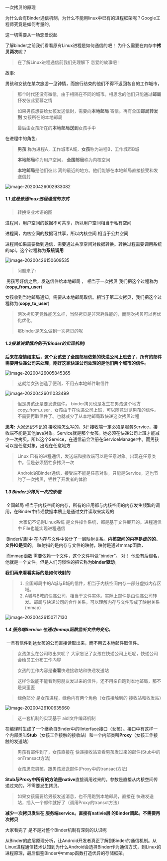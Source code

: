 一次拷贝的原理







 

为什么会有Binder通信机制，为什么不能用linux中已有的进程框架呢？Google工程师究竟是如何考量的，

这一切需要从一场恋爱说起



了解binder之前我们看看原有Linux进程是如何通信的吧！ 为什么需要在内存中**拷贝两次**呢？

> 在了解Linux进程通信前我们先理解下 恋爱的故事吧！

故事:

男孩和女孩在某次旅游一见钟情，而旅行结束的他们不得不返回各自的工作城市，

> 那个时代还没有微信，由于相隔在不同的城市。相思念的他们只能通过**邮局**抒发彼此爱慕之情
>
> 如果男孩想要给女孩发送信封，需要向**本地邮局** 寄信。再有全国**邮局转发到** 女孩所在的本地邮局
>
> 最后由女孩所在的**本地邮局送到**女孩手中

在进程中的角色:

> **男孩** 称为进程A，工作城市A城，**女孩**称为进程B，工作城市B城
>
> **本地邮局**称为用户空间， **全国邮局**称为内核空间
>
> **本地邮局**是他们彼此 离的最近的地方。他们能够在本地邮局直接接受和发送信封 



![image-20200426002933082](img/1.png)

##### **1.1 这是普通linux进程通信的方式**

> 转换专业术语的图

进程间，用户空间的数据不可共享，所以用户空间相当于私有空间

进程间，内核空间的数据可共享，所以内核空间 相当于公共空间

进程间如果需要做到通信，需要通过共享空间对数据转换。转换过程需要调用系统的api，这个过程称为**系统调用**

![image-20200426150609535](img/2.png)

> 问题来了:

​		男孩写好信之后，发送信件给本地邮局 ，  相当于一次拷贝 我们把这个过程称为(**copy_from_user**)

女孩收到当地邮局通知，需要从本地邮局取信。相当于第二次拷贝，我们把这个过程称为(**copy_to_user**)



> 两次拷贝究竟性能怎么样，当然拷贝是非常耗性能的，而两次拷贝可以再优化优化。
>
> 那binder是怎么做到一次拷贝的呢

##### 1.2接着讲爱情的例子(Binder的实现机制)

**后来在疫情结束后，这个女孩去了全国邮局依赖的快递公司上班去了，所有的邮件需要用快递公司来处理，刚好这家快递公司处理的是他们两个城市的信件。**

![image-20200426005845365](img/4.png)

> 这就给女孩创造了便利，不用去本地邮件取信件

![image-20200426011033499](img/5.png)

> 但是男孩还是要发送信件。 binder拷贝也是发生在男孩这个地方copy_from_user，女孩由于在快递公司上班，可以随意浏览男孩的信件。不需要再取信件了。也就减少了从本地邮局取快递这次拷贝过程





**思考:**   大家还记不记的 接收端怎么写的，对!  接收端一定必须是服务Service，接收端不能是其他java对象。Service就是那个女孩。她必须在快递公司上班才能减少一次拷贝。所以这个Service，在通信前会注册在ServiceManager中。而男孩可以是任意对象，出现在任意地方

> Linux 已有的进程通信，发送端和接收端可以是任意对象。出现在任意类中。但是必须牺牲多拷贝一次
>
> Android的Binder通信，接受端不能是任意对象，只能是Service，这也节约了一次拷贝，牺牲了开发者的体验

##### 1.3 Binder少拷贝一次的原理:

​		全国邮局 相当于内核空间的内存，所有的应用都与内核空间的内存发生频繁的调用，在Binder中传递数据本质上是通过文件读取来实现的

> ​		大家记不记得Linux系统 是文件操作系统，都是基于文件展开的。进程通信中 File也能实现进程通信

​		Binder机制中 在内存与文件中设计了一层映射关系。**内核空间的内存是虚的的**。**文件IO是实的**。 映射指的是内存与文件的映射，映射是通过mmap函数，

​		而mmap函数 需要依赖一个文件，这个文件叫做“binder”。     对！ 他没有后缀名，他就是一个文件。但是人们习惯性的把它称为**binder驱动**。

**我们再来看看实际的是如何映射的**

> 1. 全国邮局中的A城与B城的信件，相当于内核空间内存一部分虚拟内存区域。
> 2. A城与B城的快递公司，相当于文件实体。实际上邮件是由快递公司转发。邮局与快递公司的合作关系，可以理解内存与文件形成了映射关系(mmap)

![image-20200426150717130](img/6.png)

#####  1.4 服务端Service 也通过mmap函数监听文件的变化。

​		一旦有信件到达女孩的公司直接读取出来，而不用去本地邮件取信件。

> 女孩怎么在公司取出来呢？ 大家忘记了女孩在快递公司上班呢，快递公司会给员工分布工作内容
>
> 女孩的工作内容是**查看**快递接收站和快递发送站
>
> 这样你说能不能看到男朋友发过来的信件，还不用亲自跑到本地邮局，那不是爽歪歪



> 绿色部分 是女孩进程，绿色内有两个角色（女孩接触到的 接收站和收发站）

![image-20200426100635660](img/7.png)

> 这一套机制的实现基于 aidl文件编译机制

​		在编译时生成了一个继承自Binder中的IInterface接口（女孩）。接口中有这样一个内部类叫**Stub**（女孩工作接触的接收站）和一个内部类叫**Proxy**（女孩工作接触的发送站）

> 男孩有邮件到了，女孩直接在 快递接收站查看男孩发过来的邮件(Stub中的 onTransact方法)
>
> 女孩思恋男孩，跟男孩发送邮件(Proxy中的transact方法)

**Stub与Proxy中所有的方法是native**直接调用过来的。参数是直接从内核空间传递过来的，不需要发生拷贝。

> 如果女孩需要给男孩发送消息，也不用跑到本地邮局，直接在 快递发送站，插入一个邮件就好了（调用Proxy的transct方法）

**减少一次拷贝发生在 服务端service。直接有nativie层 的Binder调起。不需要再次拷贝**

 大家看完了 是不是对整个Binder机制有深刻的认识呢

 从Binder的底层原理分析，让Android开发者真正了解到Binder的通信机制。从Linux进程通信技术认知到为什么Android会选择Binder作为通信方式，到Linux的进程原理，最后借鉴Binder中mmap函数打造优异的存储框架。

 
